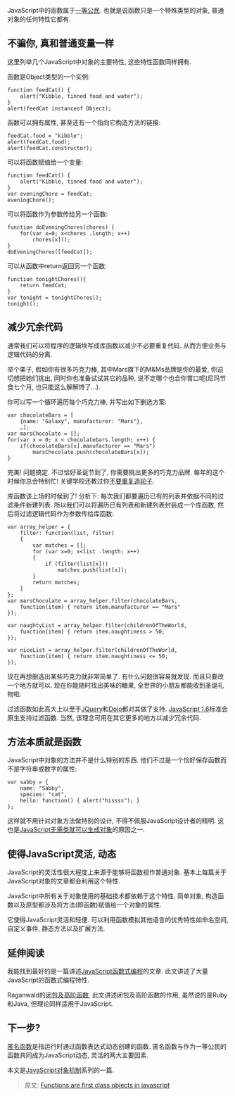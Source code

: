 JavaScript中的函数属于[一等公民](http://en.wikipedia.org/wiki/First-class_function). 也就是说函数只是一个特殊类型的对象, 普通对象的任何特性它都有.

## 不骗你, 真和普通变量一样 ##
这里列举几个JavaScript中对象的主要特性, 这些特性函数同样拥有.

函数是Object类型的一个实例:
```
function feedCat() {
    alert("Kibble, tinned food and water");
}
alert(feedCat instanceof Object);
```
函数可以拥有属性, 甚至还有一个指向它构造方法的链接:
```
feedCat.food = "kibble";
alert(feedCat.food);
alert(feedCat.constructor);
```
可以将函数赋值给一个变量:
```
function feedCat() {
    alert("Kibble, tinned food and water");
}
var eveningChore = feedCat;
eveningChore();
```
可以将函数作为参数传给另一个函数:
```
function doEveningChores(chores) {
    for(var x=0; x<chores .length; x++)
        chores[x]();
}
doEveningChores([feedCat]);
```
可以从函数中return返回另一个函数:
```
function tonightChores(){
    return feedCat;
}
var tonight = tonightChores();
tonight();
```

## 减少冗余代码 ##
通常我们可以将程序的逻辑块写成库函数以减少不必要重复代码. 从而方便业务与逻辑代码的分离.

举个栗子, 假如你有很多巧克力棒, 其中Mars旗下的M&Ms品牌是你的最爱, 你迫切想把她们挑出, 同时你也准备试试其它的品种, 说不定哪个也合你胃口呢(尼玛节食七个月, 也只能这么解解馋了...).

你可以写一个循环遍历每个巧克力棒, 并写出如下删选方案:
```
var chocolateBars = [
    {name: "Galaxy", manufacturer: "Mars"},
    …];
var marsChocolate = [];
for(var x = 0; x < chocolatebars.length; x++) {
    if(chocolateBars[x].manufacturer == "Mars")
        marsChocolate.push(chocolateBars[x]);
}
```

完美! 问题搞定. 不过恰好圣诞节到了, 你需要挑出更多的巧克力品牌. 每年的这个时候你总会特别忙! 关键学校还教过你[不要重复造轮子](http://c2.com/cgi/wiki?DontRepeatYourself).

库函数该上场的时候到了! 分析下: 每次我们都要遍历已有的列表并依据不同的过滤条件新建列表. 所以我们可以将遍历已有列表和新建列表封装成一个库函数, 然后将过滤逻辑代码作为参数传给库函数:
```
var array_helper = {
    filter: function(list, filter)
    {
        var matches = [];
        for (var x=0; x<list .length; x++)
        {
            if (filter(list[x]))
                matches.push(list[x]);
        }
        return matches;
    }
};
var marsChocolate = array_helper.filter(chocolateBars,
    function(item) { return item.manufacturer == "Mars"
});
 
var naughtyList = array_helper.filter(childrenOfTheWorld,
    function(item) { return item.naughtiness > 50;
});
 
var niceList = array_helper.filter(childrenOfTheWorld,
    function(item) { return item.naughtiness <= 50;
});
```

现在再想删选出某些巧克力就非常简单了. 有什么问题很容易就发现. 而且只要改一个地方就可以. 现在你能随时找出美味的糖果, 全世界的小朋友都能收到圣诞礼物啦.

过滤函数如此高大上以至于[JQuery](http://docs.jquery.com/Traversing/filter#fn)和[Dojo](http://api.dojotoolkit.org/jsdoc/dojo/HEAD/dojo.filter)都对其做了支持. [JavaScript 1.6](http://developer.mozilla.org/en/docs/New_in_JavaScript_1.6#Array_extras)标准会原生支持过滤函数. 当然, 该理念可用在其它更多的地方以减少冗余代码.

## 方法本质就是函数 ##
JavaScript中对象的方法并不是什么特别的东西. 他们不过是一个恰好保存函数而不是字符串或数字的属性:
```
var sabby = {
    name: "Sabby",
    species: "cat",
    hello: function() { alert("hissss"); }
};
```
这样就不用针对对象方法做特别的设计, 不得不佩服JavaScript设计者的精明. 这也是[JavaScript无需类就可以生成对象](http://helephant.com/2008/08/building-simple-objects/)的原因之一.

## 使得JavaScript灵活, 动态 ##
JavaScript的灵活性很大程度上来源于能够将函数视作普通对象. 基本上每篇关于JavaScript对象的文章都会利用这个特性.

JavaScript中所有关于对象使用的基础技术都依赖于这个特性. 简单对象, 构造函数以及原型都涉及将方法(即函数)赋值给一个对象的属性.

它使得JavaScript灵活和轻便. 可以利用函数模拟其他语言的优秀特性如命名空间, 自定义事件, 静态方法以及扩展方法.

## 延伸阅读 ##
我能找到最好的是一篇讲述[JavaScript函数式编程](http://www.hunlock.com/blogs/Functional_Javascript)的文章. 此文讲述了大量JavaScript的函数式编程特性.

Raganwald的[闭包及高阶函数](http://weblog.raganwald.com/2007/01/closures-and-higher-order-functions.html), 此文讲述闭包及高阶函数的作用, 虽然说的是Ruby和Java, 但理论同样适用于JavaScript.

## 下一步? ##
[匿名函数](http://isayme.github.io/#javascript-anonymous-functions.html)是指运行时通过函数表达式动态创建的函数. 匿名函数与作为一等公民的函数共同成为JavaScript动态, 灵活的两大主要因素.

本文是[JavaScript对象机制](http://helephant.com/2008/08/how-javascript-objects-work/)系列的一篇.

> 
> 原文: [Functions are first class objects in javascript](http://helephant.com/2008/08/19/functions-are-first-class-objects-in-javascript/)
> 
